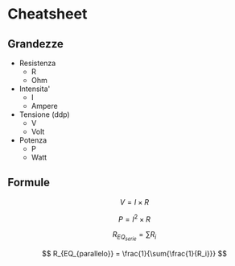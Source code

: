 # Cheatsheet

## Grandezze

- Resistenza
	- R
	- Ohm
- Intensita'
	- I
	- Ampere
- Tensione (ddp)
	- V
	- Volt
- Potenza 
	- P
	- Watt

## Formule

$$ V = I \times R $$

$$ P = I^2 \times R $$

$$ R_{EQ_{serie}} = \sum{R_i} $$

$$ R_{EQ_{parallelo}} = \frac{1}{\sum{\frac{1}{R_i}}} $$
